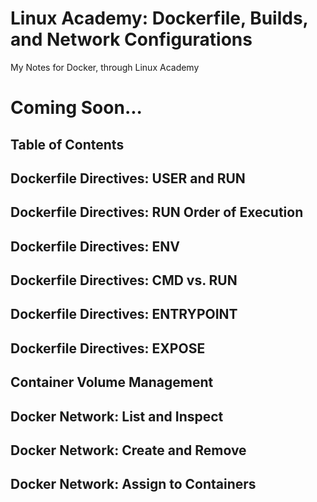 # Linux Academy: Dockerfile, Builds, and Network Configurations
My Notes for Docker, through Linux Academy

# Coming Soon...

## Table of Contents

## Dockerfile Directives: USER and RUN

## Dockerfile Directives: RUN Order of Execution

## Dockerfile Directives: ENV

## Dockerfile Directives: CMD vs. RUN

## Dockerfile Directives: ENTRYPOINT

## Dockerfile Directives: EXPOSE

## Container Volume Management

## Docker Network: List and Inspect

## Docker Network: Create and Remove

## Docker Network: Assign to Containers
